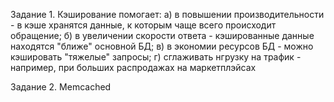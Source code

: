 Задание 1.
Кэширование помогает:
а) в повышении производительности - в кэше хранятся данные, к которым чаще всего происходит обращение;
б) в увеличении скорости ответа - кэшированные данные находятся "ближе" основной БД;
в) в экономии ресурсов БД - можно кэшировать "тяжелые" запросы;
г) сглаживать нгрузку на трафик - например, при больших распродажах на маркетплэйсах

Задание 2. Memcached
